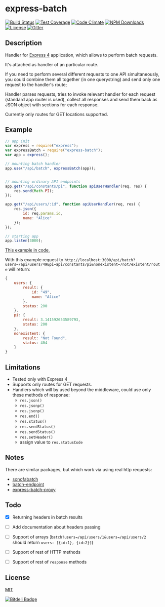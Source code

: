 express-batch
=============

[![Build Status][travis-img]][travis-url]
[![Test Coverage][coveralls-img]][coveralls-url]
[![Code Climate][codeclimate-img]][codeclimate-url]
[![NPM Downloads][downloads-img]][downloads-url]
[![License][license-img]][license-url]
[![Gitter][gitter-img]][gitter-url]

## Description

Handler for [Express 4](http://expressjs.com/4x/api.html) application, which allows to perform batch requests.

It's attached as handler of an particular route.

If you need to perform several different requests to one API simultaneously, you could combine them all together (in one querystring) and send only one request to the handler's route;  

Handler parses requests, tries to invoke relevant handler for each request (standard app router is used), collect all responses and send them back as JSON object with sections for each response.

Currently only routes for GET locations supported.

## Example

```js
// app init
var express = require("express");
var expressBatch = require("express-batch");
var app = express();

// mounting batch handler
app.use("/api/batch", expressBatch(app));


// mounting ordinary API endpoints
app.get("/api/constants/pi", function apiUserHandler(req, res) {
    res.send(Math.PI);
});

app.get("/api/users/:id", function apiUserHandler(req, res) {
    res.json({
        id: req.params.id,
        name: "Alice"
    });
});

// starting app
app.listen(3000);
```
[This example in code.](example)

With this example request to  `http://localhost:3000/api/batch?users=/api/users/49&pi=api/constants/pi&nonexistent=/not/existent/route` will return:

```js
{
    users: {
        result: {
            id: "49",
            name: "Alice"
        },
        status: 200
    },
    pi: {
        result: 3.141592653589793,
        status: 200
    },
    nonexistent: {
        result: "Not Found",
        status: 404
    }
}
```


## Limitations
* Tested only with Express 4
* Supports only routes for GET requests.
* Handlers which will bу used beyond the middleware, could use only these methods of response:
  - `res.json()`
  - `res.jsonp()`
  - `res.jsonp()`
  - `res.end()`
  - `res.status()`
  - `res.sendStatus()`
  - `res.sendStatus()`
  - `res.setHeader()`
  -  assign value to `res.statusCode` 
    
## Notes

 There are similar packages, but which work via using real http requests:
- [sonofabatch](https://www.npmjs.org/package/sonofabatch)   
- [batch-endpoint](https://www.npmjs.org/package/batch-endpoint)
- [express-batch-proxy](https://github.com/codastic/express-batch-proxy)


## Todo
- [x] Returning headers in batch results
- [ ] Add documentation about headers passing 
- [ ] Support of arrays (`batch?users=/api/users/1&users=/api/users/2` should return `users: [{id:1}, {id:2}]`)
- [ ] Support of rest of HTTP methods
- [ ] Support of rest of `response` methods
   
   
## License

  [MIT](LICENSE)

[travis-img]: https://travis-ci.org/yarikos/express-batch.svg?branch=master
[travis-url]: https://travis-ci.org/yarikos/express-batch
[downloads-img]: https://img.shields.io/npm/dm/express-batch.svg
[downloads-url]: https://npmjs.org/package/express-batch
[license-img]: https://img.shields.io/npm/l/express-batch.svg
[license-url]: LICENSE
[coveralls-img]: https://img.shields.io/coveralls/yarikos/express-batch.svg
[coveralls-url]: https://coveralls.io/r/yarikos/express-batch
[codeclimate-img]: https://img.shields.io/codeclimate/github/yarikos/express-batch.svg
[codeclimate-url]: https://codeclimate.com/github/yarikos/express-batch
[gitter-img]: https://badges.gitter.im/Join%20Chat.svg
[gitter-url]: https://gitter.im/yarikos/express-batch?utm_source=badge&utm_medium=badge&utm_campaign=pr-badge&utm_content=badge


[![Bitdeli Badge](https://d2weczhvl823v0.cloudfront.net/yarikos/express-batch/trend.png)](https://bitdeli.com/free "Bitdeli Badge")


